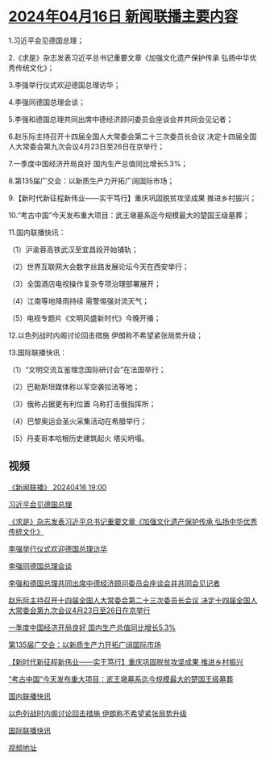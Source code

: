 # [2024年04月16日 新闻联播主要内容](https://tv.cctv.com/lm/xwlb/day/20240416.shtml)

1.习近平会见德国总理；

2.《求是》杂志发表习近平总书记重要文章《加强文化遗产保护传承 弘扬中华优秀传统文化》；

3.李强举行仪式欢迎德国总理访华；

4.李强同德国总理会谈；

5.李强和德国总理共同出席中德经济顾问委员会座谈会并共同会见记者；

6.赵乐际主持召开十四届全国人大常委会第二十三次委员长会议 决定十四届全国人大常委会第九次会议4月23日至26日在京举行；

7.一季度中国经济开局良好 国内生产总值同比增长5.3%；

8.第135届广交会：以新质生产力开拓广阔国际市场；

9.【新时代新征程新伟业——实干笃行】重庆巩固脱贫攻坚成果 推进乡村振兴；

10.“考古中国”今天发布重大项目：武王墩墓系迄今规模最大的楚国王级墓葬；

11.国内联播快讯：

（1）沪渝蓉高铁武汉至宜昌段开始铺轨；

（2）世界互联网大会数字丝路发展论坛今天在西安举行；

（3）全国酒店电视操作复杂专项治理部署展开；

（4）江南等地降雨持续 需警惕强对流天气；

（5）电视专题片《文明风盛新时代》今晚开播；

12.以色列战时内阁讨论回击措施 伊朗称不希望紧张局势升级；

13.国际联播快讯：

（1）“文明交流互鉴理念国际研讨会”在法国举行；

（2）巴勒斯坦媒体称以军空袭拉法等地；

（3）俄称占据更有利位置 乌称打击俄指挥所；

（4）巴黎奥运会圣火采集活动在希腊举行；

（5）丹麦哥本哈根历史建筑起火 塔尖坍塌。

## 视频

[《新闻联播》 20240416 19:00](https://tv.cctv.com/2024/04/16/VIDEc0fBvrW2vRYTWJCj0LSw240416.shtml)

[习近平会见德国总理](https://tv.cctv.com/2024/04/16/VIDEoTHNq6VewMw3Tln6bvY2240416.shtml)

[《求是》杂志发表习近平总书记重要文章《加强文化遗产保护传承 弘扬中华优秀传统文化》](https://tv.cctv.com/2024/04/16/VIDESxTxB10fCZU5IOVODqqc240416.shtml)

[李强举行仪式欢迎德国总理访华](https://tv.cctv.com/2024/04/16/VIDEh2BJYAoqlWzYgQNXCpcY240416.shtml)

[李强同德国总理会谈](https://tv.cctv.com/2024/04/16/VIDEwSwY224EjheXhCbY0fa1240416.shtml)

[李强和德国总理共同出席中德经济顾问委员会座谈会并共同会见记者](https://tv.cctv.com/2024/04/16/VIDEQAQ0TiSb07ZnmNGtWhHp240416.shtml)

[赵乐际主持召开十四届全国人大常委会第二十三次委员长会议 决定十四届全国人大常委会第九次会议4月23日至26日在京举行](https://tv.cctv.com/2024/04/16/VIDEU6N7dkSkxr1sgsmito5m240416.shtml)

[一季度中国经济开局良好 国内生产总值同比增长5.3%](https://tv.cctv.com/2024/04/16/VIDEQFS8xa1NIuzVmG8BSmrm240416.shtml)

[第135届广交会：以新质生产力开拓广阔国际市场](https://tv.cctv.com/2024/04/16/VIDETzMrUt7WtQWo5w0RIEoO240416.shtml)

[【新时代新征程新伟业——实干笃行】重庆巩固脱贫攻坚成果 推进乡村振兴](https://tv.cctv.com/2024/04/16/VIDERBMuJHqk2bVytFi3zx4T240416.shtml)

[“考古中国”今天发布重大项目：武王墩墓系迄今规模最大的楚国王级墓葬](https://tv.cctv.com/2024/04/16/VIDEezUEzqLeZoQT04HB0Rz3240416.shtml)

[国内联播快讯](https://tv.cctv.com/2024/04/16/VIDEiK0HEYM6DicyrBJPO21u240416.shtml)

[以色列战时内阁讨论回击措施 伊朗称不希望紧张局势升级](https://tv.cctv.com/2024/04/16/VIDED5rkjxYIwAZD5aVokZde240416.shtml)

[国际联播快讯](https://tv.cctv.com/2024/04/16/VIDEaawiZxwZFZBCSxMV4pFh240416.shtml)

[视频地址](https://tv.cctv.com/lm/xwlb/day/20240416.shtml) 

